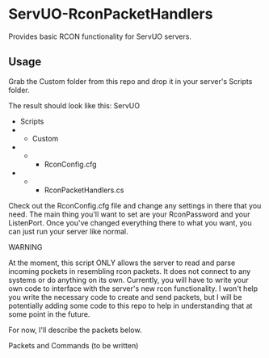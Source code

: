 # ServUO-RconPacketHandlers
Provides basic RCON functionality for ServUO servers.

Usage
-----
Grab the Custom folder from this repo and drop it in your server's Scripts folder.

The result should look like this:
ServUO
- Scripts
- - Custom
- - - RconConfig.cfg
- - - RconPacketHandlers.cs

Check out the RconConfig.cfg file and change any settings in there that you need. The main thing you'll want to set are your RconPassword and your ListenPort. Once you've changed everything there to what you want, you can just run your server like normal.


WARNING

At the moment, this script ONLY allows the server to read and parse incoming pockets in resembling rcon packets. It does not connect to any systems or do anything on its own. Currently, you will have to write your own code to interface with the server's new rcon functionality. I won't help you write the necessary code to create and send packets, but I will be potentially adding some code to this repo to help in understanding that at some point in the future.

For now, I'll describe the packets below.


Packets and Commands
(to be written)
